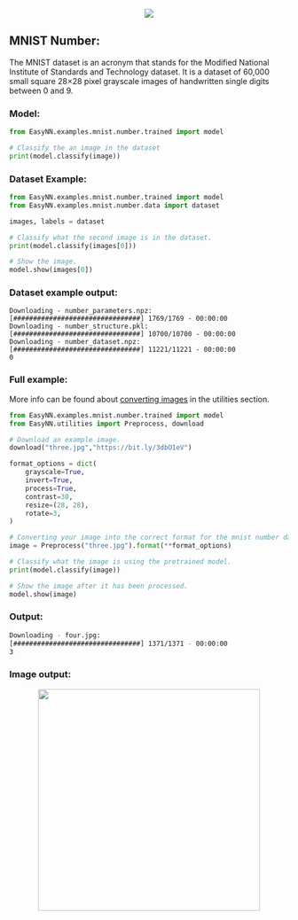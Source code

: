 <p align="center">
  <img src="https://danielwilczak101.github.io/EasyNN/images/MnistExamples.png">
</p>


## MNIST Number:
The MNIST dataset is an acronym that stands for the Modified National Institute of Standards and Technology dataset. It is a dataset of 60,000 small square 28×28 pixel grayscale images of handwritten single digits between 0 and 9.

### Model:
```Python
from EasyNN.examples.mnist.number.trained import model

# Classify the an image in the dataset
print(model.classify(image))
```

### Dataset Example:
```Python
from EasyNN.examples.mnist.number.trained import model
from EasyNN.examples.mnist.number.data import dataset

images, labels = dataset

# Classify what the second image is in the dataset.
print(model.classify(images[0]))

# Show the image.
model.show(images[0])
```



### Dataset example output:
```
Downloading - number_parameters.npz:
[################################] 1769/1769 - 00:00:00
Downloading - number_structure.pkl:
[################################] 10700/10700 - 00:00:00
Downloading - number_dataset.npz:
[################################] 11221/11221 - 00:00:00
0
```


### Full example:
More info can be found about [converting images](https://github.com/danielwilczak101/EasyNN/wiki/Image-Utility) in the utilities section.
```Python
from EasyNN.examples.mnist.number.trained import model
from EasyNN.utilities import Preprocess, download

# Download an example image.
download("three.jpg","https://bit.ly/3dbO1eV")

format_options = dict(
    grayscale=True,
    invert=True,
    process=True,
    contrast=30,
    resize=(28, 28),
    rotate=3,
)

# Converting your image into the correct format for the mnist number dataset.
image = Preprocess("three.jpg").format(**format_options)

# Classify what the image is using the pretrained model.
print(model.classify(image))

# Show the image after it has been processed.
model.show(image)
```
### Output:
```bash
Downloading - four.jpg:
[################################] 1371/1371 - 00:00:00
3
```

### Image output:
<p align="center">
  <img width="400px" height="400px" src="https://danielwilczak101.github.io/EasyNN/images/example_three.png">
</p>